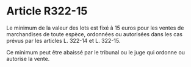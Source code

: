 # Article R322-15

Le minimum de la valeur des lots est fixé à 15 euros pour les ventes de marchandises de toute espèce, ordonnées ou autorisées dans les cas prévus par les articles L. 322-14 et L. 322-15.

Ce minimum peut être abaissé par le tribunal ou le juge qui ordonne ou autorise la vente.
